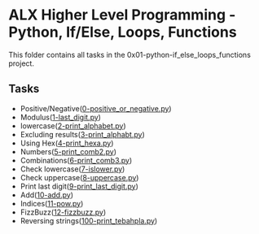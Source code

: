 # ALX Higher Level Programming - Python, If/Else, Loops, Functions

This folder contains all tasks in the 0x01-python-if_else_loops_functions project.

## Tasks

- Positive/Negative([0-positive_or_negative.py](./0-positive_or_negative.py))
- Modulus([1-last_digit.py](./1-last_digit.py))
- lowercase([2-print_alphabet.py](./2-print_alphabet.py))
- Excluding results([3-print_alphabt.py](./3-print_alphabt.py))
- Using Hex([4-print_hexa.py](./4-print_hexa.py))
- Numbers([5-print_comb2.py](./5-print_comb2.py))
- Combinations([6-print_comb3.py](./6-print_comb3.py))
- Check lowercase([7-islower.py](./7-islower.py))
- Check uppercase([8-uppercase.py](./8-uppercase.py))
- Print last digit([9-print_last_digit.py](./9-print_last_digit.py))
- Add([10-add.py](./0-positive_or_negative.py))
- Indices([11-pow.py](./11-pow.py))
- FizzBuzz([12-fizzbuzz.py](./12-fizzbuzz.py))
- Reversing strings([100-print_tebahpla.py](./100-print_tebahpla.py))
